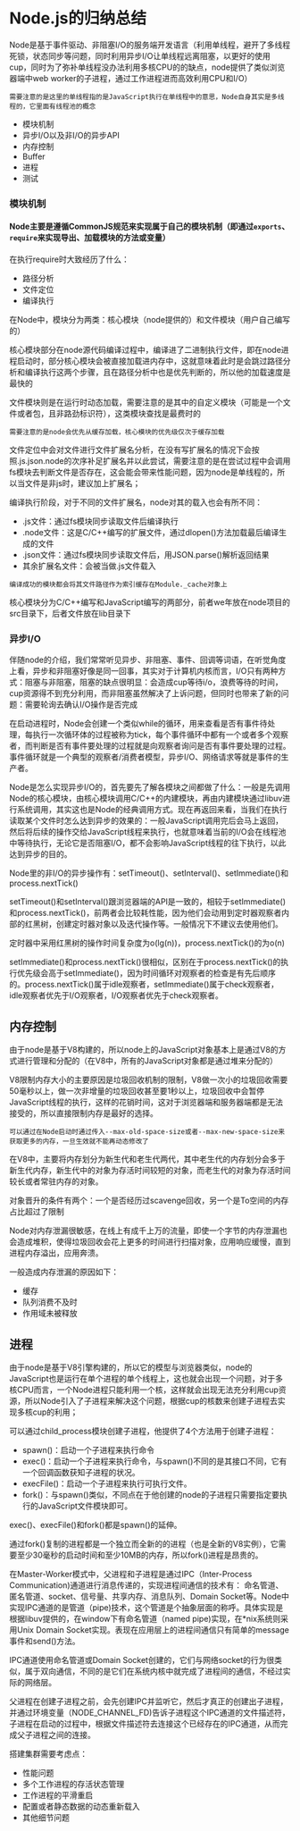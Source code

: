 # Node.js的归纳总结

Node是基于事件驱动、非阻塞I/O的服务端开发语言（利用单线程，避开了多线程死锁，状态同步等问题，同时利用异步I/O让单线程远离阻塞，以更好的使用cup，同时为了弥补单线程没办法利用多核CPU的的缺点，node提供了类似浏览器端中web worker的子进程，通过工作进程进而高效利用CPU和I/O）

`需要注意的是这里的单线程指的是JavaScript执行在单线程中的意思，Node自身其实是多线程的，它里面有线程池的概念`

* 模块机制
* 异步I/O以及非I/O的异步API
* 内存控制
* Buffer
* 进程
* 测试

### 模块机制

#### Node主要是遵循CommonJS规范来实现属于自己的模块机制（即通过`exports`、`require`来实现导出、加载模块的方法或变量）

在执行require时大致经历了什么：

* 路径分析
* 文件定位
* 编译执行

在Node中，模块分为两类：核心模块（node提供的）和文件模块（用户自己编写的）

核心模块部分在node源代码编译过程中，编译进了二进制执行文件，即在node进程启动时，部分核心模块会被直接加载进内存中，这就意味着此时是会跳过路径分析和编译执行这两个步骤，且在路径分析中也是优先判断的，所以他的加载速度是最快的

文件模块则是在运行时动态加载，需要注意的是其中的自定义模块（可能是一个文件或者包，且非路劲标识符），这类模块查找是最费时的

`需要注意的是node会优先从缓存加载，核心模块的优先级仅次于缓存加载`

文件定位中会对文件进行文件扩展名分析，在没有写扩展名的情况下会按照.js\.json\.node的次序补足扩展名并以此尝试，需要注意的是在尝试过程中会调用fs模块去判断文件是否存在，这会能会带来性能问题，因为node是单线程的，所以当文件是非js时，建议加上扩展名；

编译执行阶段，对于不同的文件扩展名，node对其的载入也会有所不同：

* .js文件：通过fs模块同步读取文件后编译执行
* .node文件：这是C/C++编写的扩展文件，通过dlopen()方法加载最后编译生成的文件
* .json文件：通过fs模块同步读取文件后，用JSON.parse()解析返回结果
* 其余扩展名文件：会被当做.js文件载入

`编译成功的模块都会将其文件路径作为索引缓存在Module._cache对象上`

核心模块分为C/C++编写和JavaScript编写的两部分，前者we年放在node项目的src目录下，后者文件放在lib目录下


### 异步I/O

伴随node的介绍，我们常常听见异步、非阻塞、事件、回调等词语，在听觉角度上看，异步和非阻塞好像是同一回事，其实对于计算机内核而言，I/O只有两种方式：阻塞与非阻塞，阻塞的缺点很明显：会造成cup等待i/o，浪费等待的时间，cup资源得不到充分利用，而非阻塞虽然解决了上诉问题，但同时也带来了新的问题：需要轮询去确认I/O操作是否完成

在启动进程时，Node会创建一个类似while的循环，用来查看是否有事件待处理，每执行一次循环体的过程被称为tick，每个事件循环中都有一个或者多个观察者，而判断是否有事件要处理的过程就是向观察者询问是否有事件要处理的过程。事件循环就是一个典型的观察者/消费者模型，异步I/O、网络请求等就是事件的生产者。

Node是怎么实现异步I/O的，首先要先了解各模块之间都做了什么：一般是先调用Node的核心模块，由核心模块调用C/C++的内建模块，再由内建模块通过libuv进行系统调用，其实这也是Node的经典调用方式。现在再返回来看，当我们在执行读取某个文件时怎么达到异步的效果的：一般JavaScript调用完后会马上返回，然后将后续的操作交给JavaScript线程来执行，也就意味着当前的I/O会在线程池中等待执行，无论它是否阻塞I/O，都不会影响JavaScript线程的往下执行，以此达到异步的目的。

Node里的非I/O的异步操作有：setTimeout()、setInterval()、setImmediate()和process.nextTick()

setTimeout()和setInterval()跟浏览器端的API是一致的，相较于setImmediate()和process.nextTick()，前两者会比较耗性能，因为他们会动用到定时器观察者内部的红黑树，创建定时器对象以及迭代操作等。一般情况下不建议去使用他们。

定时器中采用红黑树的操作时间复杂度为o(lg(n))，process.nextTick()的为o(n)

setImmediate()和process.nextTick()很相似，区别在于process.nextTick()的执行优先级会高于setImmediate()，因为时间循环对观察者的检查是有先后顺序的。process.nextTick()属于idle观察者，setImmediate()属于check观察者，idle观察者优先于I/O观察者，I/O观察者优先于check观察者。

## 内存控制

由于node是基于V8构建的，所以node上的JavaScript对象基本上是通过V8的方式进行管理和分配的（在V8中，所有的JavaScript对象都是通过堆来分配的）

V8限制内存大小的主要原因是垃圾回收机制的限制，V8做一次小的垃圾回收需要50毫秒以上，做一次非增量的垃圾回收甚至要1秒以上，垃圾回收中会暂停JavaScript线程的执行，这样的花销时间，这对于浏览器端和服务器端都是无法接受的，所以直接限制内存是最好的选择。

`可以通过在Node启动时通过传入--max-old-space-size或者--max-new-space-size来获取更多的内存，一旦生效就不能再动态修改了`

在V8中，主要将内存划分为新生代和老生代两代，其中老生代的内存划分会多于新生代内存，新生代中的对象为存活时间较短的对象，而老生代的对象为存活时间较长或者常驻内存的对象。

对象晋升的条件有两个：一个是否经历过scavenge回收，另一个是To空间的内存占比超过了限制

Node对内存泄漏很敏感，在线上有成千上万的流量，即使一个字节的内存泄漏也会造成堆积，使得垃圾回收会花上更多的时间进行扫描对象，应用响应缓慢，直到进程内存溢出，应用奔溃。

一般造成内存泄漏的原因如下：

* 缓存
* 队列消费不及时
* 作用域未被释放

## 进程

由于node是基于V8引擎构建的，所以它的模型与浏览器类似，node的JavaScript也是运行在单个进程的单个线程上，这也就会出现一个问题，对于多核CPU而言，一个Node进程只能利用一个核，这样就会出现无法充分利用cup资源，所以Node引入了子进程来解决这个问题，根据cup的核数来创建子进程去实现多核cup的利用；

可以通过child_process模块创建子进程，他提供了4个方法用于创建子进程：

* spawn()：启动一个子进程来执行命令
* exec()：启动一个子进程来执行命令，与spawn()不同的是其接口不同，它有一个回调函数获知子进程的状况。
* execFile()：启动一个子进程来执行可执行文件。
* fork()：与spawn()类似，不同点在于他创建的node的子进程只需要指定要执行的JavaScript文件模块即可。

exec()、execFile()和fork()都是spawn()的延伸。

通过fork()复制的进程都是一个独立而全新的的进程（也是全新的V8实例），它需要至少30毫秒的启动时间和至少10MB的内存，所以fork()进程是昂贵的。

在Master-Worker模式中，父进程和子进程是通过IPC（Inter-Process Communication)通道进行消息传递的，实现进程间通信的技术有： 命名管道、匿名管道、socket、信号量、共享内存、消息队列、Domain Socket等。Node中实现IPC通道的是管道（pipe)技术，这个管道是个抽象层面的称呼。具体实现是根据libuv提供的，在window下有命名管道（named pipe)实现，在*nix系统则采用Unix Domain Socket实现。表现在应用层上的进程间通信只有简单的message事件和send()方法。

IPC通道使用命名管道或Domain Socket创建的，它们与网络socket的行为很类似，属于双向通信，不同的是它们在系统内核中就完成了进程间的通信，不经过实际的网络层。

父进程在创建子进程之前，会先创建IPC并监听它，然后才真正的创建出子进程，并通过环境变量（NODE_CHANNEL_FD)告诉子进程这个IPC通道的文件描述符，子进程在启动的过程中，根据文件描述符去连接这个已经存在的IPC通道，从而完成父子进程之间的连接。

搭建集群需要考虑点：

* 性能问题
* 多个工作进程的存活状态管理
* 工作进程的平滑重启
* 配置或者静态数据的动态重新载入
* 其他细节问题




